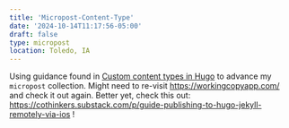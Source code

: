```yaml
---
title: 'Micropost-Content-Type'
date: '2024-10-14T11:17:56-05:00'
draft: false
type: micropost
location: Toledo, IA
---
```


Using guidance found in [Custom content types in Hugo](https://michaelheap.com/custom-content-types-in-hugo/) to advance my `micropost` collection.  Might need to re-visit https://workingcopyapp.com/ and check it out again.  Better yet, check this out: https://cothinkers.substack.com/p/guide-publishing-to-hugo-jekyll-remotely-via-ios !
